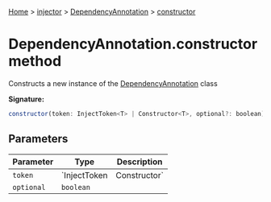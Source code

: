 [Home](./index) &gt; [injector](./injector.md) &gt; [DependencyAnnotation](./injector.dependencyannotation.md) &gt; [constructor](./injector.dependencyannotation.constructor.md)

# DependencyAnnotation.constructor method

Constructs a new instance of the [DependencyAnnotation](./injector.dependencyannotation.md) class

**Signature:**
```javascript
constructor(token: InjectToken<T> | Constructor<T>, optional?: boolean);
```

## Parameters

|  Parameter | Type | Description |
|  --- | --- | --- |
|  `token` | `InjectToken<T> | Constructor<T>` |  |
|  `optional` | `boolean` |  |

